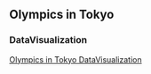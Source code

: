 ## Olympics in Tokyo
### DataVisualization
[Olympics in Tokyo DataVisualization](https://app.powerbi.com/view?r=eyJrIjoiYjcxOGY5MjAtNjRjNy00MTZlLWE3MTgtODhmZTVkYzViYWZkIiwidCI6IjZmNDQzMmRjLTIwZDItNDQxZC1iMWRiLWFjMzM4MGJhNjMzZCIsImMiOjEwfQ%3D%3D)
